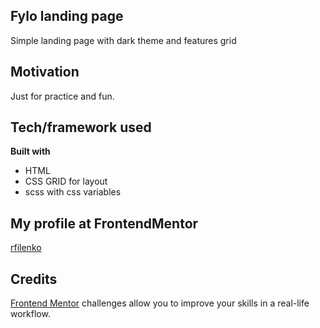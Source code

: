 ## Fylo landing page

Simple landing page with dark theme and features grid

## Motivation

Just for practice and fun.
  
## Tech/framework used

<b>Built with</b>

- HTML
- CSS GRID for layout
- scss with css variables


## My profile at FrontendMentor

[rfilenko](https://www.frontendmentor.io/profile/rfilenko) 

## Credits  

[Frontend Mentor](https://www.frontendmentor.io) challenges allow you to improve your skills in a real-life workflow.  